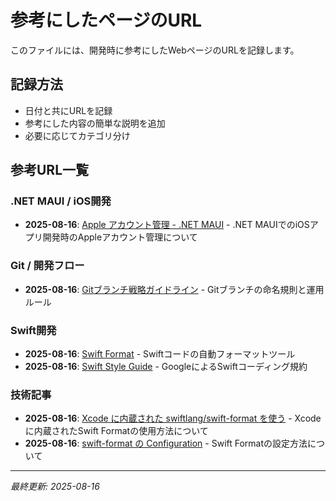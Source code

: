 # 参考にしたページのURL

このファイルには、開発時に参考にしたWebページのURLを記録します。

## 記録方法
- 日付と共にURLを記録
- 参考にした内容の簡単な説明を追加
- 必要に応じてカテゴリ分け

## 参考URL一覧

### .NET MAUI / iOS開発
- **2025-08-16**: [Apple アカウント管理 - .NET MAUI](https://learn.microsoft.com/ja-jp/dotnet/maui/ios/apple-account-management?view=net-maui-9.0) - .NET MAUIでのiOSアプリ開発時のAppleアカウント管理について

### Git / 開発フロー
- **2025-08-16**: [Gitブランチ戦略ガイドライン](https://future-architect.github.io/arch-guidelines/documents/forGitBranch/git_branch_standards.html) - Gitブランチの命名規則と運用ルール

### Swift開発
- **2025-08-16**: [Swift Format](https://github.com/swiftlang/swift-format) - Swiftコードの自動フォーマットツール
- **2025-08-16**: [Swift Style Guide](https://google.github.io/swift/swift/) - GoogleによるSwiftコーディング規約

### 技術記事
- **2025-08-16**: [Xcode に内蔵された swiftlang/swift-format を使う](https://zenn.dev/treastrain/articles/8f461a75731562) - Xcodeに内蔵されたSwift Formatの使用方法について
- **2025-08-16**: [swift-format の Configuration](https://zenn.dev/kyome/articles/a2dad672c0a65c) - Swift Formatの設定方法について

---
*最終更新: 2025-08-16*
